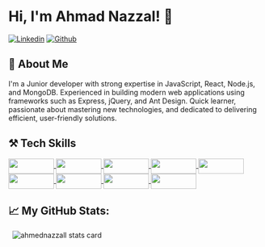 # Hi, I'm Ahmad Nazzal! 👋

<div style="display: flex; gap:0.25rem">
<a href = 'https://www.linkedin.com/in/ahmednazzall'>
<img alt="Linkedin" src="https://img.shields.io/badge/LinkedIn-0077B5?style=for-the-badge&logo=linkedin&logoColor=white" />
</a>
 <a href="https://github.com/ahmednazzall">
<img alt="Github" src="https://img.shields.io/badge/GitHub-100000?style=for-the-badge&logo=github&logoColor=white" />
</a>

</div>


## 🚀 About Me
I'm a Junior developer with strong expertise in JavaScript, React, Node.js, and
 MongoDB. Experienced in building modern web applications using frameworks
 such as Express, jQuery, and Ant Design. Quick learner, passionate about
 mastering new technologies, and dedicated to delivering efficient, user-friendly
 solutions.
<br>
## ⚒️ Tech Skills
<a href="https://developer.mozilla.org/en-US/docs/Web/JavaScript" target="blank">
<img align="center" src="https://img.shields.io/badge/JavaScript-323330?style=for-the-badge&logo=javascript&logoColor=F7DF1E" width="90" height="30" />
</a>
<a href="https://reactjs.org/" target="blank">
<img align="center" src="https://img.shields.io/badge/React-20232A?style=for-the-badge&logo=react&logoColor=61DAFB" width="90" height="30"/>
</a>
<a href="https://www.mongodb.com/" target="blank">
<img align="center" src="https://img.shields.io/badge/MongoDB-4EA94B?style=for-the-badge&logo=mongodb&logoColor=white" width="90" height="30"/>
</a>
<a href="https://nodejs.org" target="blank">
<img align="center" src="https://img.shields.io/badge/Node%20js-339933?style=for-the-badge&logo=nodedotjs&logoColor=white" width="90" height="30"/>
</a>
<a href="https://expressjs.com" target="blank">
<img align="center" src="https://img.shields.io/badge/Express%20js-000000?style=for-the-badge&logo=express&logoColor=white" width="90" height="30"/>
</a>
<a href="https://www.w3schools.com/html/" target="blank" >
<img align="center" src="https://img.shields.io/badge/HTML5-E34F26?style=for-the-badge&logo=html5&logoColor=white" width="90" height="30"/>
</a>
<a href="https://www.w3schools.com/css/" target="blank" >
<img align="center" src="https://img.shields.io/badge/CSS3-1572B6?style=for-the-badge&logo=css3&logoColor=white" width="90" height="30"/>
</a>
<a href="https://jquery.com/" target="blank" >
<img align="center" src="https://img.shields.io/badge/jQuery-0769AD?style=for-the-badge&logo=jquery&logoColor=white" width="90" height="30"/>
</a>
<a href="https://ant.design/" target="blank" >
<img align="center" src="https://img.shields.io/badge/Ant%20Design-1890FF?style=for-the-badge&logo=antdesign&logoColor=white" width="90" height="30"/>
</a> 

## 📈 My GitHub Stats:
<p>&nbsp;
<img align="center" src="https://github-readme-stats.vercel.app/api?username=ahmednazzall&show_icons=true&theme=default&title_color=000000&text_color=000000&bg_color=ffffff&hide_border=true" alt="ahmednazzall stats card" /></p>

